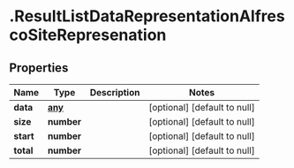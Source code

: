 # .ResultListDataRepresentationAlfrescoSiteRepresenation

## Properties
Name | Type | Description | Notes
------------ | ------------- | ------------- | -------------
**data** | [**any**](AlfrescoSiteRepresenation.md) |  | [optional] [default to null]
**size** | **number** |  | [optional] [default to null]
**start** | **number** |  | [optional] [default to null]
**total** | **number** |  | [optional] [default to null]


